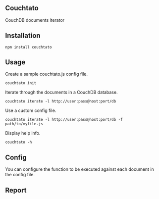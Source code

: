 Couchtato
---------

CouchDB documents iterator

Installation
------------

    npm install couchtato
    
Usage
-----

Create a sample couchtato.js config file.

    couchtato init
    
Iterate through the documents in a CouchDB database.

    couchtato iterate -l http://user:pass@host:port/db

Use a custom config file.

    couchtato iterate -l http://user:pass@host:port/db -f path/to/myfile.js

Display help info.

    couchtato -h

Config
------

You can configure the function to be executed against each document in the config file.



Report
------